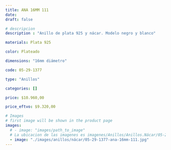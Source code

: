 ```yaml
---
title: ANA 16MM 111
date: 
draft: false

# descripcion
description : "Anillo de plata 925 y nácar. Modelo negro y blanco"

materials: Plata 925

color: Plateado

dimensions: "16mm diámetro"

code: 05-29-1377

type: "Anillos"

categories: []

price: $10.960,00

price_eftvo: $9.320,00

# Images
# first image will be shown in the product page
images:
  # - image: "images/path_to_image"
  # La ubicacion de las imagenes es imagenes/Anillos/Anillos.Nácar/05-29-1377-ana-16mm-111
  - image: "./images/anillos/nácar/05-29-1377-ana-16mm-111.jpg"
---
```

